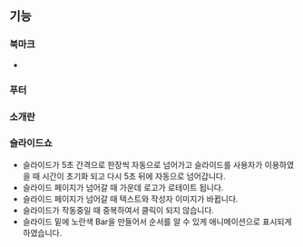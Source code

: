## 기능

### 북마크

-

### 푸터

### 소개란

### 슬라이드쇼

- 슬라이드가 5초 간격으로 한장씩 자동으로 넘어가고 슬라이드를 사용자가 이용하였을 때 시간이 초기화 되고 다시 5초 뒤에 자동으로 넘어갑니다.
- 슬라이드 페이지가 넘어갈 때 가운데 로고가 로테이트 됩니다.
- 슬라이드 페이지가 넘어갈 때 텍스트와 작성자 이미지가 바뀝니다.
- 슬라이드가 작동중일 때 중복하여서 클릭이 되지 않습니다.
- 슬라이드 밑에 노란색 Bar을 만들어서 순서를 알 수 있게 애니메이션으로 표시되게 하였습니다.
